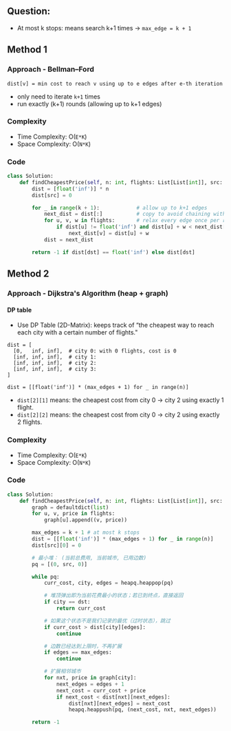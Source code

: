 ## Question:
- At most k stops: means search k+1 times -> `max_edge = k + 1`

## Method 1
### Approach - Bellman–Ford
`dist[v] = min cost to reach v using up to e edges after e-th iteration`
- only need to iterate `k+1` times
- run exactly (k+1) rounds (allowing up to k+1 edges)
### Complexity
- Time Complexity: O(`E*K`)
- Space Complexity: O(`N*K`)
### Code
```python
class Solution:
    def findCheapestPrice(self, n: int, flights: List[List[int]], src: int, dst: int, k: int) -> int:
        dist = [float('inf')] * n
        dist[src] = 0

        for _ in range(k + 1):            # allow up to k+1 edges
            next_dist = dist[:]           # copy to avoid chaining within the same round
            for u, v, w in flights:       # relax every edge once per round
                if dist[u] != float('inf') and dist[u] + w < next_dist[v]:
                    next_dist[v] = dist[u] + w
            dist = next_dist

        return -1 if dist[dst] == float('inf') else dist[dst]
```

## Method 2
### Approach - Dijkstra's Algorithm (heap + graph)

#### DP table
- Use DP Table (2D-Matrix): keeps track of “the cheapest way to reach each city with a certain number of flights."
```
dist = [
  [0,   inf, inf],  # city 0: with 0 flights, cost is 0
  [inf, inf, inf],  # city 1: 
  [inf, inf, inf],  # city 2: 
  [inf, inf, inf],  # city 3: 
]
```
`dist = [[float('inf')] * (max_edges + 1) for _ in range(n)]`
- `dist[2][1]` means: the cheapest cost from city 0 → city 2 using exactly 1 flight.
- `dist[2][2]` means: the cheapest cost from city 0 → city 2 using exactly 2 flights.
### Complexity
- Time Complexity: O(`E*K`)
- Space Complexity: O(`N*K`)
### Code
```python
class Solution:
    def findCheapestPrice(self, n: int, flights: List[List[int]], src: int, dst: int, k: int) -> int:
        graph = defaultdict(list)
        for u, v, price in flights:
            graph[u].append((v, price))

        max_edges = k + 1 # at most k stops
        dist = [[float('inf')] * (max_edges + 1) for _ in range(n)]
        dist[src][0] = 0

        # 最小堆： (当前总费用, 当前城市, 已用边数)
        pq = [(0, src, 0)]

        while pq:
            curr_cost, city, edges = heapq.heappop(pq)

            # 堆顶弹出即为当前花费最小的状态；若已到终点，直接返回
            if city == dst:
                return curr_cost

            # 如果这个状态不是我们记录的最优（过时状态），跳过
            if curr_cost > dist[city][edges]:
                continue

            # 边数已经达到上限时，不再扩展
            if edges == max_edges:
                continue

            # 扩展相邻城市
            for nxt, price in graph[city]:
                next_edges = edges + 1
                next_cost = curr_cost + price
                if next_cost < dist[nxt][next_edges]:
                    dist[nxt][next_edges] = next_cost
                    heapq.heappush(pq, (next_cost, nxt, next_edges))

        return -1
```